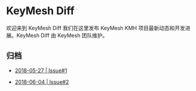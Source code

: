 # KeyMesh Diff

欢迎来到 KeyMesh Diff 我们在这里发布 KeyMesh KMH 项目最新动态和开发进展。KeyMesh Diff 由 KeyMesh 团队维护。

## 归档

- [2018-05-27 | Issue#1](./zh-cn/issue1.md)

- [2018-06-04 | Issue#2](./zh-cn/issue2.md)

